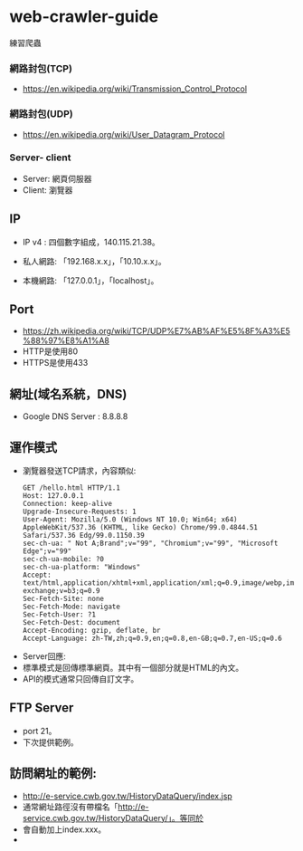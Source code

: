 # web-crawler-guide
練習爬蟲


### 網路封包(TCP)
  + https://en.wikipedia.org/wiki/Transmission_Control_Protocol

 
 ### 網路封包(UDP)
  + https://en.wikipedia.org/wiki/User_Datagram_Protocol

### Server- client
  + Server: 網頁伺服器
  + Client: 瀏覽器
## IP
  + IP v4 : 四個數字組成，140.115.21.38。

  + 私人網路: 「192.168.x.x」，「10.10.x.x」。
  + 本機網路: 「127.0.0.1」，「localhost」。
  
## Port
  + https://zh.wikipedia.org/wiki/TCP/UDP%E7%AB%AF%E5%8F%A3%E5%88%97%E8%A1%A8
  + HTTP是使用80
  + HTTPS是使用433

## 網址(域名系統，DNS)
  + Google DNS Server : 8.8.8.8


## 運作模式
  + 瀏覽器發送TCP請求，內容類似:
    ```
    GET /hello.html HTTP/1.1
    Host: 127.0.0.1
    Connection: keep-alive
    Upgrade-Insecure-Requests: 1
    User-Agent: Mozilla/5.0 (Windows NT 10.0; Win64; x64) AppleWebKit/537.36 (KHTML, like Gecko) Chrome/99.0.4844.51 Safari/537.36 Edg/99.0.1150.39
    sec-ch-ua: " Not A;Brand";v="99", "Chromium";v="99", "Microsoft Edge";v="99"
    sec-ch-ua-mobile: ?0
    sec-ch-ua-platform: "Windows"
    Accept: text/html,application/xhtml+xml,application/xml;q=0.9,image/webp,image/apng,*/*;q=0.8,application/signed-exchange;v=b3;q=0.9
    Sec-Fetch-Site: none
    Sec-Fetch-Mode: navigate
    Sec-Fetch-User: ?1
    Sec-Fetch-Dest: document
    Accept-Encoding: gzip, deflate, br
    Accept-Language: zh-TW,zh;q=0.9,en;q=0.8,en-GB;q=0.7,en-US;q=0.6
    ```
+ Server回應:
+ 標準模式是回傳標準網頁。其中有一個部分就是HTML的內文。
+ API的模式通常只回傳自訂文字。
## FTP Server
  + port 21。
  + 下次提供範例。

## 訪問網址的範例:
  + http://e-service.cwb.gov.tw/HistoryDataQuery/index.jsp
  + 通常網址路徑沒有帶檔名「http://e-service.cwb.gov.tw/HistoryDataQuery/」。等同於
  + 會自動加上index.xxx。
  + 
